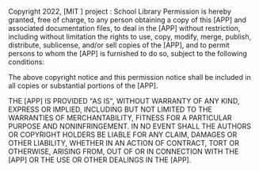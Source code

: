 Copyright 2022, [MIT ]
project : School Library
Permission is hereby granted, free of charge, to any person obtaining a copy of this [APP] and associated documentation files, to deal in the [APP] without restriction, including without limitation the rights to use, copy, modify, merge, publish, distribute, sublicense, and/or sell copies of the [APP], and to permit persons to whom the [APP] is furnished to do so, subject to the following conditions:

The above copyright notice and this permission notice shall be included in all copies or substantial portions of the [APP].

THE [APP] IS PROVIDED "AS IS", WITHOUT WARRANTY OF ANY KIND, EXPRESS OR IMPLIED, INCLUDING BUT NOT LIMITED TO THE WARRANTIES OF MERCHANTABILITY, FITNESS FOR A PARTICULAR PURPOSE AND NONINFRINGEMENT. IN NO EVENT SHALL THE AUTHORS OR COPYRIGHT HOLDERS BE LIABLE FOR ANY CLAIM, DAMAGES OR OTHER LIABILITY, WHETHER IN AN ACTION OF CONTRACT, TORT OR OTHERWISE, ARISING FROM, OUT OF OR IN CONNECTION WITH THE [APP] OR THE USE OR OTHER DEALINGS IN THE [APP].